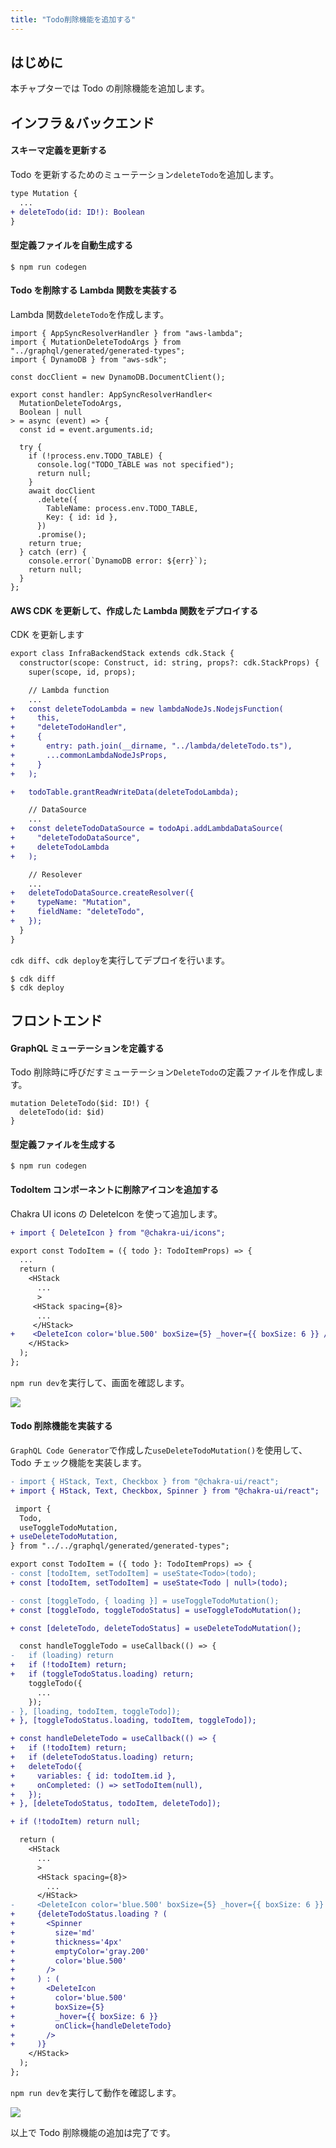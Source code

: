 ```yaml
---
title: "Todo削除機能を追加する"
---
```


## はじめに

本チャプターでは Todo の削除機能を追加します。

## インフラ＆バックエンド

#### スキーマ定義を更新する

Todo を更新するためのミューテーション`deleteTodo`を追加します。

```diff js: ./infra-backend/graphql/schema.graphql
type Mutation {
  ...
+ deleteTodo(id: ID!): Boolean
}
```

#### 型定義ファイルを自動生成する

```shell:./infra-backend
$ npm run codegen
```

#### Todo を削除する Lambda 関数を実装する

Lambda 関数`deleteTodo`を作成します。

```js: ./infra-backend/lambda/deleteTodo.ts
import { AppSyncResolverHandler } from "aws-lambda";
import { MutationDeleteTodoArgs } from "../graphql/generated/generated-types";
import { DynamoDB } from "aws-sdk";

const docClient = new DynamoDB.DocumentClient();

export const handler: AppSyncResolverHandler<
  MutationDeleteTodoArgs,
  Boolean | null
> = async (event) => {
  const id = event.arguments.id;

  try {
    if (!process.env.TODO_TABLE) {
      console.log("TODO_TABLE was not specified");
      return null;
    }
    await docClient
      .delete({
        TableName: process.env.TODO_TABLE,
        Key: { id: id },
      })
      .promise();
    return true;
  } catch (err) {
    console.error(`DynamoDB error: ${err}`);
    return null;
  }
};
```

#### AWS CDK を更新して、作成した Lambda 関数をデプロイする

CDK を更新します

```diff js: ./infra-backend/lib/infra-backend-stack.ts
export class InfraBackendStack extends cdk.Stack {
  constructor(scope: Construct, id: string, props?: cdk.StackProps) {
    super(scope, id, props);

    // Lambda function
    ...
+   const deleteTodoLambda = new lambdaNodeJs.NodejsFunction(
+     this,
+     "deleteTodoHandler",
+     {
+       entry: path.join(__dirname, "../lambda/deleteTodo.ts"),
+       ...commonLambdaNodeJsProps,
+     }
+   );

+   todoTable.grantReadWriteData(deleteTodoLambda);

    // DataSource
    ...
+   const deleteTodoDataSource = todoApi.addLambdaDataSource(
+     "deleteTodoDataSource",
+     deleteTodoLambda
+   );

    // Resolever
    ...
+   deleteTodoDataSource.createResolver({
+     typeName: "Mutation",
+     fieldName: "deleteTodo",
+   });
  }
}
```

`cdk diff`、`cdk deploy`を実行してデプロイを行います。

```js:./infra-backend
$ cdk diff
$ cdk deploy
```

## フロントエンド

#### GraphQL ミューテーションを定義する

Todo 削除時に呼びだすミューテーション`DeleteTodo`の定義ファイルを作成します。

```js: ./frontend/graphql/DeleteTodo.graphql
mutation DeleteTodo($id: ID!) {
  deleteTodo(id: $id)
}
```

#### 型定義ファイルを生成する

```shell:./frontend
$ npm run codegen
```

#### TodoItem コンポーネントに削除アイコンを追加する

Chakra UI icons の DeleteIcon を使って追加します。

```diff js: ./frontend/components/Todo/TodoItem.tsx
+ import { DeleteIcon } from "@chakra-ui/icons";

export const TodoItem = ({ todo }: TodoItemProps) => {
  ...
  return (
    <HStack
      ...
      >
     <HStack spacing={8}>
      ...
     </HStack>
+    <DeleteIcon color='blue.500' boxSize={5} _hover={{ boxSize: 6 }} />
    </HStack>
  );
};
```

`npm run dev`を実行して、画面を確認します。

![](/images/todo-app-book/7-001.png)

#### Todo 削除機能を実装する

`GraphQL Code Generator`で作成した`useDeleteTodoMutation()`を使用して、Todo チェック機能を実装します。

```diff js: ./frontend/components/Todo/TodoInput.tsx
- import { HStack, Text, Checkbox } from "@chakra-ui/react";
+ import { HStack, Text, Checkbox, Spinner } from "@chakra-ui/react";

 import {
  Todo,
  useToggleTodoMutation,
+ useDeleteTodoMutation,
} from "../../graphql/generated/generated-types";

export const TodoItem = ({ todo }: TodoItemProps) => {
- const [todoItem, setTodoItem] = useState<Todo>(todo);
+ const [todoItem, setTodoItem] = useState<Todo | null>(todo);

- const [toggleTodo, { loading }] = useToggleTodoMutation();
+ const [toggleTodo, toggleTodoStatus] = useToggleTodoMutation();

+ const [deleteTodo, deleteTodoStatus] = useDeleteTodoMutation();

  const handleToggleTodo = useCallback(() => {
-   if (loading) return
+   if (!todoItem) return;
+   if (toggleTodoStatus.loading) return;
    toggleTodo({
      ...
    });
- }, [loading, todoItem, toggleTodo]);
+ }, [toggleTodoStatus.loading, todoItem, toggleTodo]);

+ const handleDeleteTodo = useCallback(() => {
+   if (!todoItem) return;
+   if (deleteTodoStatus.loading) return;
+   deleteTodo({
+     variables: { id: todoItem.id },
+     onCompleted: () => setTodoItem(null),
+   });
+ }, [deleteTodoStatus, todoItem, deleteTodo]);

+ if (!todoItem) return null;

  return (
    <HStack
      ...
      >
      <HStack spacing={8}>
        ...
      </HStack>
-     <DeleteIcon color='blue.500' boxSize={5} _hover={{ boxSize: 6 }} />
+     {deleteTodoStatus.loading ? (
+       <Spinner
+         size='md'
+         thickness='4px'
+         emptyColor='gray.200'
+         color='blue.500'
+       />
+     ) : (
+       <DeleteIcon
+         color='blue.500'
+         boxSize={5}
+         _hover={{ boxSize: 6 }}
+         onClick={handleDeleteTodo}
+       />
+     )}
    </HStack>
  );
};
```

`npm run dev`を実行して動作を確認します。

![](/images/todo-app-book/7-002.gif)

以上で Todo 削除機能の追加は完了です。
